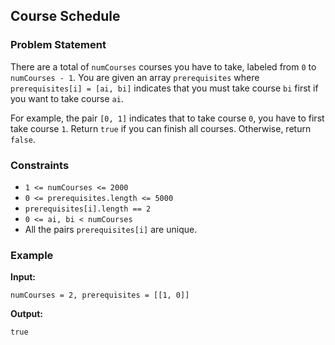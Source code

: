 ## Course Schedule

### Problem Statement
There are a total of `numCourses` courses you have to take, labeled from `0` to `numCourses - 1`. You are given an array `prerequisites` where `prerequisites[i] = [ai, bi]` indicates that you must take course `bi` first if you want to take course `ai`.

For example, the pair `[0, 1]` indicates that to take course `0`, you have to first take course `1`.
Return `true` if you can finish all courses. Otherwise, return `false`.

### Constraints
- `1 <= numCourses <= 2000`
- `0 <= prerequisites.length <= 5000`
- `prerequisites[i].length == 2`
- `0 <= ai, bi < numCourses`
- All the pairs `prerequisites[i]` are unique.

### Example

**Input:**
```plaintext
numCourses = 2, prerequisites = [[1, 0]]
```
**Output:**
```plaintext
true
```
